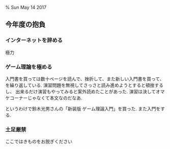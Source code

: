 % Sun May 14 2017

## 今年度の抱負

### インターネットを辞める
極力

### ゲーム理論を極める
入門書を買っては数十ページを読んで、挫折して、また新しい入門書を買って、を繰り返している.
演習問題を無視してさっさと読み進めようとすると頓挫するし、
出来るだけ演習もやってみると案外読めたことがあった.
演習は決してオマケコーナーじゃなくて本文なのだなあ.

というわけで鈴木光男さんの「新装版 ゲーム理論入門」を買った.
また入門をする.

### 土足厳禁
ここではきものをお脱ぎください


